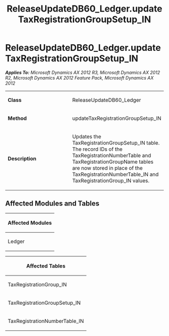 ﻿---
title: ReleaseUpdateDB60_Ledger.updateTaxRegistrationGroupSetup_IN
TOCTitle: ReleaseUpdateDB60_Ledger.updateTaxRegistrationGroupSetup_IN
ms:assetid: 70d14cd6-3967-addc-bbd9-7038e3cd5b6e
ms:mtpsurl: https://msdn.microsoft.com/en-us/library/JJ685768(v=AX.60)
ms:contentKeyID: 49708970
ms.date: 05/18/2015
mtps_version: v=AX.60
---

# ReleaseUpdateDB60\_Ledger.updateTaxRegistrationGroupSetup\_IN 


_**Applies To:** Microsoft Dynamics AX 2012 R3, Microsoft Dynamics AX 2012 R2, Microsoft Dynamics AX 2012 Feature Pack, Microsoft Dynamics AX 2012_

<table>
<colgroup>
<col style="width: 50%" />
<col style="width: 50%" />
</colgroup>
<tbody>
<tr class="odd">
<td><p><strong>Class</strong></p></td>
<td><p>ReleaseUpdateDB60_Ledger</p></td>
</tr>
<tr class="even">
<td><p><strong>Method</strong></p></td>
<td><p>updateTaxRegistrationGroupSetup_IN</p></td>
</tr>
<tr class="odd">
<td><p><strong>Description</strong></p></td>
<td><p>Updates the TaxRegistrationGroupSetup_IN table. The record IDs of the TaxRegistrationNumberTable and TaxRegistrationGroupName tables are now stored in place of the TaxRegistrationNumberTable_IN and TaxRegistrationGroup_IN values.</p></td>
</tr>
</tbody>
</table>


## Affected Modules and Tables

<table>
<colgroup>
<col style="width: 100%" />
</colgroup>
<thead>
<tr class="header">
<th><p>Affected Modules</p></th>
</tr>
</thead>
<tbody>
<tr class="odd">
<td><p>Ledger</p></td>
</tr>
</tbody>
</table>


<table>
<colgroup>
<col style="width: 100%" />
</colgroup>
<thead>
<tr class="header">
<th><p>Affected Tables</p></th>
</tr>
</thead>
<tbody>
<tr class="odd">
<td><p>TaxRegistrationGroup_IN</p></td>
</tr>
<tr class="even">
<td><p>TaxRegistrationGroupSetup_IN</p></td>
</tr>
<tr class="odd">
<td><p>TaxRegistrationNumberTable_IN</p></td>
</tr>
</tbody>
</table>

  


